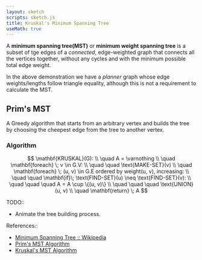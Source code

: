 ```yaml
---
layout: sketch
scripts: sketch.js
title: Kruskal's Minimum Spanning Tree
useMath: true
---
```


A **minimum spanning tree(MST)** or **minimum weight spanning tree** is a subset of tge edges of a *connected*, edge-weighted graph that connects all the vertices together, without any cycles and with the minimum possible total edge weight.    

In the above demonstration we have a *planner* graph whose edge weights/lengths follow triangle equality, although this is not a requirement to calculate the MST. 

## Prim's MST
A Greedy algorithm that starts from an arbitrary vertex and builds the tree by choosing the cheepest edge from the tree to another vertex.    

### Algorithm
$$
\mathbf{KRUSKAL}(G):    \\
\quad A = \varnothing   \\
\quad \mathbf{foreach} \; v \in G.V: \\
\quad \quad \text{MAKE-SET}(v)  \\
\quad \mathbf{foreach} \; (u, v) \in G.E ordered by weight(u, v), increasing: \\
\quad \quad \mathbf{if}\; \text{FIND-SET}(u) \neq \text{FIND-SET}(v): \\
\quad \quad \quad A = A \cup \{(u, v)\} \\
\quad \quad \quad \text{UNION}(u, v) \\
\quad \mathbf{return} \; A
$$

TODO::
* Animate the tree building process.

References::
* [Minimum Spanning Tree :: Wikipedia](https://en.wikipedia.org/wiki/Minimum_spanning_tree)
* [Prim's MST Algorithm](https://en.wikipedia.org/wiki/Prim%27s_algorithm)
* [Kruskal's MST Algorithm](https://en.wikipedia.org/wiki/Kruskal%27s_algorithm)
